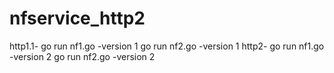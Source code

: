 # nfservice_http2
http1.1-
go run nf1.go -version 1
go run nf2.go -version 1
http2-
go run nf1.go -version 2
go run nf2.go -version 2
